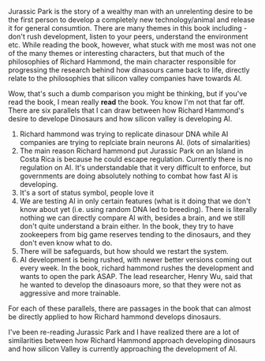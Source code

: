 
Jurassic Park is the story of a wealthy man with an unrelenting desire to be the first person to develop a completely new technology/animal and release it for general consumtion. There are many themes in this book including - don't rush development, listen to your peers, understand the environment etc. While reading the book, however, what stuck with me most was not one of the many themes or interesting characters, but that much of the philosophies of Richard Hammond, the main character responsible for progressing the research behind how dinasours came back to life, directly relate to the philosophies that silicon valley companies have towards AI.

Wow, that's such a dumb comparison you might be thinking, but if you've read the book, I mean really **read** the book. You know I'm not that far off. There are six parallels that I can draw between how Richard Hammond's desire to develope Dinosaurs and how silicon valley is developing AI. 
1. Richard hammond was trying to replicate dinasour DNA while AI companies are trying to replciate brain neurons AI. (lots of simalarities)
2. The main reason Richard hammond put Jurassic Park on an Island in Costa Rica is because he could escape regulation. Currently there is no regulation on AI. It's understandable that it very difficult to enforce, but governments are doing absolutely nothing to combat how fast AI is developing. 
3. It's a sort of status symbol, people love it
4. We are testing AI in only certain features (what is it doing that we don't know about yet (i.e. using random DNA led to breeding). There is literally nothing we can directly compare AI with, besides a brain, and we still don't quite understand a brain either. In the book, they try to have zookeepers from big game reserves tending to the dinosaurs, and they don't even know what to do.
5. There will be safeguards, but how should we restart the system.
6. AI development is being rushed, with newer better versions coming out every week. In the book, richard hammond rushes the development and wants to open the park ASAP. The lead researcher, Henry Wu, said that he wanted to develop the dinasoaurs more, so that they were not as aggressive and more trainable.

For each of these parallels, there are passages in the book that can almost be directly applied to how Richard hammond develops dinosaurs.

I've been re-reading Jurassic Park and I have realized there are a lot of similarities between how Richard Hammond approach developing dinosaurs and how silicon Valley is currently approaching the development of AI. 
